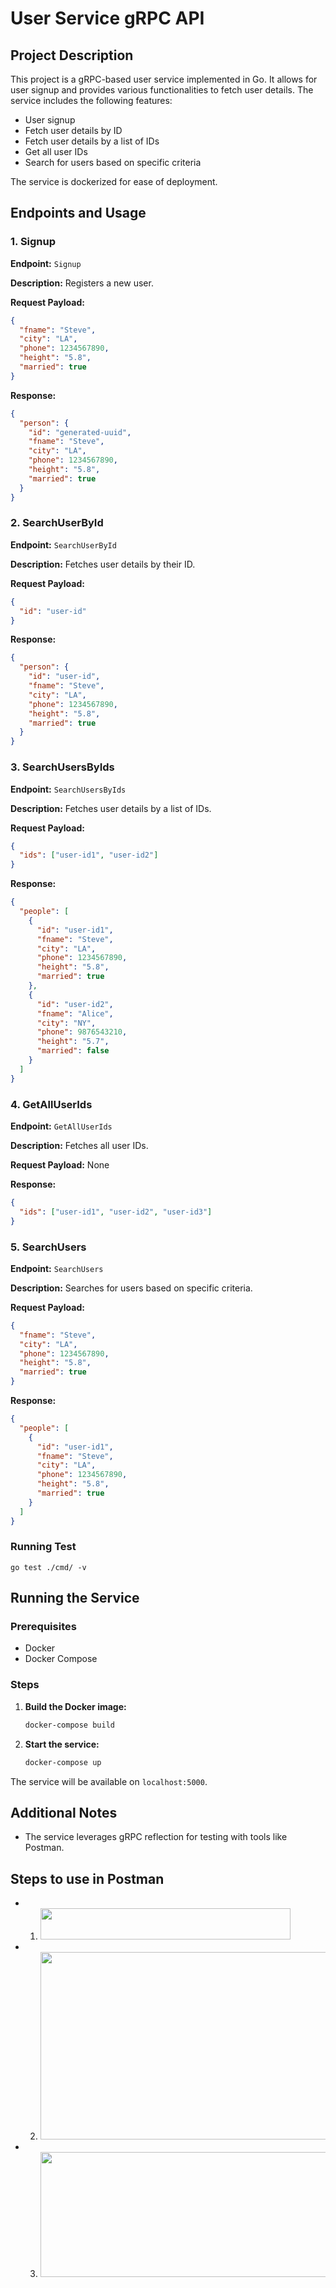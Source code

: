 # User Service gRPC API

## Project Description

This project is a gRPC-based user service implemented in Go. It allows for user signup and provides various functionalities to fetch user details. The service includes the following features:
- User signup
- Fetch user details by ID
- Fetch user details by a list of IDs
- Get all user IDs
- Search for users based on specific criteria

The service is dockerized for ease of deployment.

## Endpoints and Usage

### 1. Signup
**Endpoint:** `Signup`

**Description:** Registers a new user.

**Request Payload:**
```json
{
  "fname": "Steve",
  "city": "LA",
  "phone": 1234567890,
  "height": "5.8",
  "married": true
}
```

**Response:**
```json
{
  "person": {
    "id": "generated-uuid",
    "fname": "Steve",
    "city": "LA",
    "phone": 1234567890,
    "height": "5.8",
    "married": true
  }
}
```

### 2. SearchUserById
**Endpoint:** `SearchUserById`

**Description:** Fetches user details by their ID.

**Request Payload:**
```json
{
  "id": "user-id"
}
```

**Response:**
```json
{
  "person": {
    "id": "user-id",
    "fname": "Steve",
    "city": "LA",
    "phone": 1234567890,
    "height": "5.8",
    "married": true
  }
}
```

### 3. SearchUsersByIds
**Endpoint:** `SearchUsersByIds`

**Description:** Fetches user details by a list of IDs.

**Request Payload:**
```json
{
  "ids": ["user-id1", "user-id2"]
}
```

**Response:**
```json
{
  "people": [
    {
      "id": "user-id1",
      "fname": "Steve",
      "city": "LA",
      "phone": 1234567890,
      "height": "5.8",
      "married": true
    },
    {
      "id": "user-id2",
      "fname": "Alice",
      "city": "NY",
      "phone": 9876543210,
      "height": "5.7",
      "married": false
    }
  ]
}
```

### 4. GetAllUserIds
**Endpoint:** `GetAllUserIds`

**Description:** Fetches all user IDs.

**Request Payload:** None

**Response:**
```json
{
  "ids": ["user-id1", "user-id2", "user-id3"]
}
```

### 5. SearchUsers
**Endpoint:** `SearchUsers`

**Description:** Searches for users based on specific criteria.

**Request Payload:**
```json
{
  "fname": "Steve",
  "city": "LA",
  "phone": 1234567890,
  "height": "5.8",
  "married": true
}
```

**Response:**
```json
{
  "people": [
    {
      "id": "user-id1",
      "fname": "Steve",
      "city": "LA",
      "phone": 1234567890,
      "height": "5.8",
      "married": true
    }
  ]
}
```
### Running Test 
```
go test ./cmd/ -v
```
## Running the Service

### Prerequisites
- Docker
- Docker Compose

### Steps
1. **Build the Docker image:**
   ```sh
   docker-compose build
   ```

2. **Start the service:**
   ```sh
   docker-compose up
   ```

The service will be available on `localhost:5000`.

## Additional Notes

- The service leverages gRPC reflection for testing with tools like Postman.

## Steps to use in Postman
- 1. <img height="50" src="C:\Users\chira\OneDrive - chiragDataEng Pvt Ltd\Documents\gRPC-images\1.png" width="400"/>
   
- 2. <img height="300" src="C:\Users\chira\OneDrive - chiragDataEng Pvt Ltd\Documents\gRPC-images\2.png" width="600"/>
   
- 3. <img height="200" src="C:\Users\chira\OneDrive - chiragDataEng Pvt Ltd\Documents\gRPC-images\3.png" width="600"/>